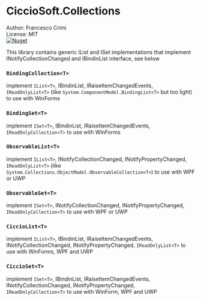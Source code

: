 # CiccioSoft.Collections


Author: Francesco Crimi <br>
License: MIT <br>
[![Nuget](https://img.shields.io/nuget/v/CiccioSoft.Collections)](https://www.nuget.org/packages/CiccioSoft.Collections/) <br>

This library contains generic IList and ISet implementations that implement INotifyCollectionChanged and IBindinList interface, see below


### `BindingCollection<T>`
  implement `IList<T>`, IBindinList, IRaiseItemChangedEvents, `IReadOnlyList<T>` (like `System.ComponentModel.BindingList<T>` but too light) to use with WinForms

### `BindingSet<T>`
  implement `ISet<T>`, IBindinList, IRaiseItemChangedEvents, `IReadOnlyCollection<T>` to use with WinForms

### `ObservableList<T>`
  implement `IList<T>`, INotifyCollectionChanged, INotifyPropertyChanged, `IReadOnlyList<T>` (like `System.Collections.ObjectModel.ObservableCollection<T>`) to use with WPF or UWP

### `ObservableSet<T>`
  implement `ISet<T>`, INotifyCollectionChanged, INotifyPropertyChanged, `IReadOnlyCollection<T>` to use with WPF or UWP

### `CiccioList<T>`
  implement `IList<T>`, IBindinList, IRaiseItemChangedEvents, INotifyCollectionChanged, INotifyPropertyChanged, `IReadOnlyList<T>` to use with WinForms, WPF and UWP

### `CiccioSet<T>`
  implement `ISet<T>`, IBindinList, IRaiseItemChangedEvents, INotifyCollectionChanged, INotifyPropertyChanged, `IReadOnlyCollection<T>` to use with WinForm, WPF and UWP
  
